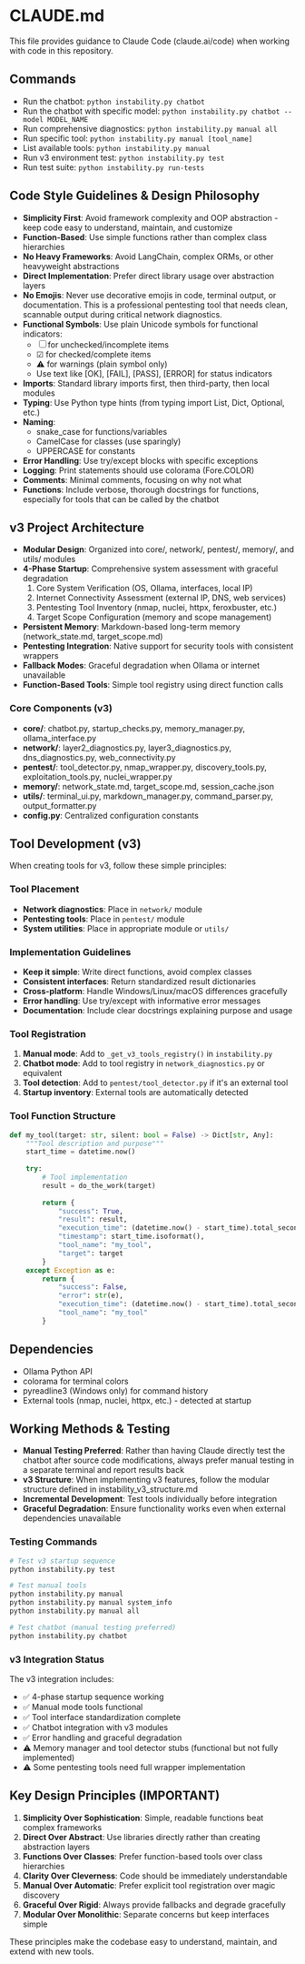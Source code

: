 # CLAUDE.md

This file provides guidance to Claude Code (claude.ai/code) when working with code in this repository.

## Commands
- Run the chatbot: `python instability.py chatbot`
- Run the chatbot with specific model: `python instability.py chatbot --model MODEL_NAME`
- Run comprehensive diagnostics: `python instability.py manual all`
- Run specific tool: `python instability.py manual [tool_name]`
- List available tools: `python instability.py manual`
- Run v3 environment test: `python instability.py test`
- Run test suite: `python instability.py run-tests`

## Code Style Guidelines & Design Philosophy
- **Simplicity First**: Avoid framework complexity and OOP abstraction - keep code easy to understand, maintain, and customize
- **Function-Based**: Use simple functions rather than complex class hierarchies
- **No Heavy Frameworks**: Avoid LangChain, complex ORMs, or other heavyweight abstractions
- **Direct Implementation**: Prefer direct library usage over abstraction layers
- **No Emojis**: Never use decorative emojis in code, terminal output, or documentation. This is a professional pentesting tool that needs clean, scannable output during critical network diagnostics.
- **Functional Symbols**: Use plain Unicode symbols for functional indicators:
  - ☐ for unchecked/incomplete items
  - ☑︎ for checked/complete items  
  - ⚠ for warnings (plain symbol only)
  - Use text like [OK], [FAIL], [PASS], [ERROR] for status indicators
- **Imports**: Standard library imports first, then third-party, then local modules
- **Typing**: Use Python type hints (from typing import List, Dict, Optional, etc.)
- **Naming**: 
  - snake_case for functions/variables
  - CamelCase for classes (use sparingly)
  - UPPERCASE for constants
- **Error Handling**: Use try/except blocks with specific exceptions
- **Logging**: Print statements should use colorama (Fore.COLOR)
- **Comments**: Minimal comments, focusing on why not what
- **Functions**: Include verbose, thorough docstrings for functions, especially for tools that can be called by the chatbot

## v3 Project Architecture
- **Modular Design**: Organized into core/, network/, pentest/, memory/, and utils/ modules
- **4-Phase Startup**: Comprehensive system assessment with graceful degradation
  1. Core System Verification (OS, Ollama, interfaces, local IP)
  2. Internet Connectivity Assessment (external IP, DNS, web services)
  3. Pentesting Tool Inventory (nmap, nuclei, httpx, feroxbuster, etc.)
  4. Target Scope Configuration (memory and scope management)
- **Persistent Memory**: Markdown-based long-term memory (network_state.md, target_scope.md)
- **Pentesting Integration**: Native support for security tools with consistent wrappers
- **Fallback Modes**: Graceful degradation when Ollama or internet unavailable
- **Function-Based Tools**: Simple tool registry using direct function calls

### Core Components (v3)
- **core/**: chatbot.py, startup_checks.py, memory_manager.py, ollama_interface.py
- **network/**: layer2_diagnostics.py, layer3_diagnostics.py, dns_diagnostics.py, web_connectivity.py
- **pentest/**: tool_detector.py, nmap_wrapper.py, discovery_tools.py, exploitation_tools.py, nuclei_wrapper.py
- **memory/**: network_state.md, target_scope.md, session_cache.json
- **utils/**: terminal_ui.py, markdown_manager.py, command_parser.py, output_formatter.py
- **config.py**: Centralized configuration constants

## Tool Development (v3)
When creating tools for v3, follow these simple principles:

### Tool Placement
- **Network diagnostics**: Place in `network/` module
- **Pentesting tools**: Place in `pentest/` module 
- **System utilities**: Place in appropriate module or `utils/`

### Implementation Guidelines
- **Keep it simple**: Write direct functions, avoid complex classes
- **Consistent interfaces**: Return standardized result dictionaries
- **Cross-platform**: Handle Windows/Linux/macOS differences gracefully
- **Error handling**: Use try/except with informative error messages
- **Documentation**: Include clear docstrings explaining purpose and usage

### Tool Registration
1. **Manual mode**: Add to `_get_v3_tools_registry()` in `instability.py`
2. **Chatbot mode**: Add to tool registry in `network_diagnostics.py` or equivalent
3. **Tool detection**: Add to `pentest/tool_detector.py` if it's an external tool
4. **Startup inventory**: External tools are automatically detected

### Tool Function Structure
```python
def my_tool(target: str, silent: bool = False) -> Dict[str, Any]:
    """Tool description and purpose"""
    start_time = datetime.now()
    
    try:
        # Tool implementation
        result = do_the_work(target)
        
        return {
            "success": True,
            "result": result,
            "execution_time": (datetime.now() - start_time).total_seconds(),
            "timestamp": start_time.isoformat(),
            "tool_name": "my_tool",
            "target": target
        }
    except Exception as e:
        return {
            "success": False,
            "error": str(e),
            "execution_time": (datetime.now() - start_time).total_seconds(),
            "tool_name": "my_tool"
        }
```

## Dependencies
- Ollama Python API
- colorama for terminal colors
- pyreadline3 (Windows only) for command history
- External tools (nmap, nuclei, httpx, etc.) - detected at startup

## Working Methods & Testing
- **Manual Testing Preferred**: Rather than having Claude directly test the chatbot after source code modifications, always prefer manual testing in a separate terminal and report results back
- **v3 Structure**: When implementing v3 features, follow the modular structure defined in instability_v3_structure.md
- **Incremental Development**: Test tools individually before integration
- **Graceful Degradation**: Ensure functionality works even when external dependencies unavailable

### Testing Commands
```bash
# Test v3 startup sequence
python instability.py test

# Test manual tools
python instability.py manual
python instability.py manual system_info
python instability.py manual all

# Test chatbot (manual testing preferred)
python instability.py chatbot
```

### v3 Integration Status
The v3 integration includes:
- ✅ 4-phase startup sequence working
- ✅ Manual mode tools functional
- ✅ Tool interface standardization complete
- ✅ Chatbot integration with v3 modules
- ✅ Error handling and graceful degradation
- ⚠️ Memory manager and tool detector stubs (functional but not fully implemented)
- ⚠️ Some pentesting tools need full wrapper implementation

## Key Design Principles (IMPORTANT)
1. **Simplicity Over Sophistication**: Simple, readable functions beat complex frameworks
2. **Direct Over Abstract**: Use libraries directly rather than creating abstraction layers
3. **Functions Over Classes**: Prefer function-based tools over class hierarchies
4. **Clarity Over Cleverness**: Code should be immediately understandable
5. **Manual Over Automatic**: Prefer explicit tool registration over magic discovery
6. **Graceful Over Rigid**: Always provide fallbacks and degrade gracefully
7. **Modular Over Monolithic**: Separate concerns but keep interfaces simple

These principles make the codebase easy to understand, maintain, and extend with new tools.